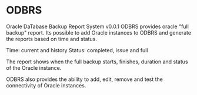 # ODBRS
Oracle DaTabase Backup Report System v0.0.1
ODBRS provides oracle "full backup" report. Its possible to add Oracle instances to ODBRS and generate the reports based on time and status.

Time: current and history
Status: completed, issue and full

The report shows when the full backup starts, finishes, duration and status of the Oracle instance.

ODBRS also provides the ability to add, edit, remove and test the connectivity of Oracle instances.
